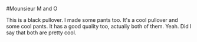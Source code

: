 #Mounsieur M and O

This is a black pullover.
I made some pants too.
It's a cool pullover and some cool pants.
It has a good quality too, actually both of them.
Yeah. Did I say that both are pretty cool.
